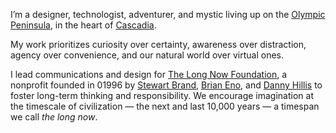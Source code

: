 I’m a designer, technologist, adventurer, and mystic living up on the [Olympic Peninsula](https://en.wikipedia.org/wiki/Olympic_Peninsula), in the heart of [Cascadia](https://en.wikipedia.org/wiki/Cascadia_movement). 

My work prioritizes curiosity over certainty, awareness over distraction, agency over convenience, and our natural world over virtual ones.

I lead communications and design for [The Long Now Foundation](https://longnow.org), a nonprofit founded in 01996 by [Stewart Brand](https://en.wikipedia.org/wiki/Stewart_Brand), [Brian Eno](https://en.wikipedia.org/wiki/Brian_Eno), and [Danny Hillis](https://en.wikipedia.org/wiki/Danny_Hillis) to foster long-term thinking and responsibility. We encourage imagination at the timescale of civilization — the next and last 10,000 years — a timespan we call *the long now*.